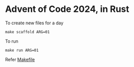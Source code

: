 # Advent of Code 2024, in Rust

To create new files for a day
```
make scaffold ARG=01
```

To run
```
make run ARG=01
```

Refer [Makefile](Makefile)
